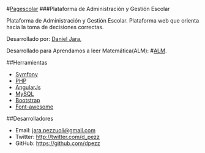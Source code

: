 #[Pagescolar](http://pagescolar.cl)
###Plataforma de Administración y Gestión Escolar

Plataforma de Administración y Gestión Escolar. Plataforma web que orienta hacia la toma de decisiones correctas.

Desarrollado por:
  [Daniel Jara](http://twitter.com/davegandy),
  
Desarrollado para Aprendamos a leer Matemática(ALM):
#[ALM](http://www.aprendamosaleermatematica.cl).

##Herramientas
- [Symfony](http://symfony.com/)
- [PHP](http://php.net/)
- [AngularJs](https://angularjs.org/)
- [MySQL](https://www.mysql.com/)
- [Bootstrap](http://getbootstrap.com/)
- [Font-awesome](http://fortawesome.github.io/Font-Awesome/)

##Desarrolladores
- Email: jara.pezzuoli@gmail.com
- Twitter: http://twitter.com/d_pezz
- GitHub: https://github.com/dpezz
